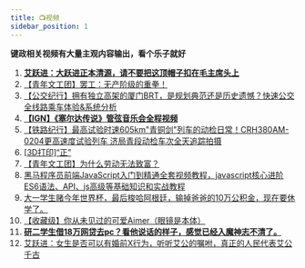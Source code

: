 ```yaml
---
title: 📺视频
sidebar_position: 1
---
```


**键政相关视频有大量主观内容输出，看个乐子就好**

1. **[艾跃进：大跃进正本清源，请不要把这顶帽子扣在毛主席头上](https://www.bilibili.com/video/BV19j421m7fA/)**
2. [【青年文工团】罢工：无产阶级的重拳！](https://www.bilibili.com/video/BV11C4y1A7Zq)
3. [【公交纪行】拥有独立高架的厦门BRT，是规划典范还是历史遗憾？快速公交全线路乘车体验&系统分析](https://www.bilibili.com/video/BV11H4y177Ms)
4. **[【IGN】《塞尔达传说》管弦音乐会全程视频](https://www.bilibili.com/video/BV1YZ421U7TH)**
5. [【铁路纪行】最高试验时速605km"青铜剑"列车的动检日常！CRH380AM-0204更高速度试验列车 济局青段动检车次全天追踪拍摄](https://www.bilibili.com/video/BV1b341127rm)
6. [[3D打印]“正”](https://www.bilibili.com/video/BV1S6421u7qd)
7. [【青年文工团】为什么劳动无法致富？](https://www.bilibili.com/video/BV16y421i7AW)
8. [黑马程序员前端JavaScript入门到精通全套视频教程，javascript核心进阶ES6语法、API、js高级等基础知识和实战教程](https://www.bilibili.com/video/BV1Y84y1L7Nn)
9. [大一学生赌今年世界杯，最后梭哈阿根廷，输掉爸爸的10万公积金，现在要休学了。](https://www.bilibili.com/video/BV1T84y1r7Jp)
10. [【收藏级】你从未见过的可爱Aimer（眼镜是本体）](https://www.bilibili.com/video/BV1NK41127RF)
11. **[研二学生借18万网贷去pc？看他说话的样子，感觉已经入魔神志不清了。](https://www.bilibili.com/video/BV1bg4y1m7si)**
12. [艾跃进：女生是否可以有婚前X行为，听听艾公的嘱咐，真正的人民代表艾公千古](https://www.bilibili.com/video/BV1Zz4y1x72P)